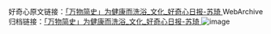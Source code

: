 好奇心原文链接：[「万物简史」为健康而洗浴_文化_好奇心日报-苏琦 ](https://www.qdaily.com/articles/9897.html)
WebArchive归档链接：[「万物简史」为健康而洗浴_文化_好奇心日报-苏琦 ](http://web.archive.org/web/20160609020131/http://www.qdaily.com:80/articles/9897.html)
![image](http://ww3.sinaimg.cn/large/007d5XDply1g3vh1tjr4rj30u03b9e81)
